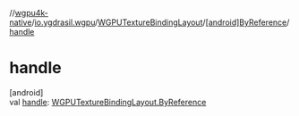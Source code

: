 //[wgpu4k-native](../../../../index.md)/[io.ygdrasil.wgpu](../../index.md)/[WGPUTextureBindingLayout](../index.md)/[[android]ByReference](index.md)/[handle](handle.md)

# handle

[android]\
val [handle](handle.md): [WGPUTextureBindingLayout.ByReference](../../../io.ygdrasil.wgpu.android/-w-g-p-u-texture-binding-layout/-by-reference/index.md)